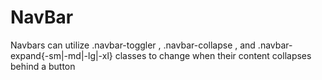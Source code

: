 # NavBar
Navbars can utilize .navbar-toggler , .navbar-collapse , and .navbar-expand{-sm|-md|-lg|-xl} classes to change when their content collapses behind a button
